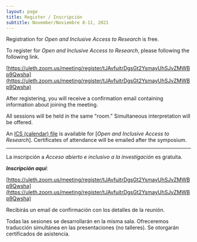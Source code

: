 ```yaml
---
layout: page
title: Register / Inscripción
subtitle: November/Noviembre 8-11, 2021
---
```


Registration for _Open and Inclusive Access to Research_ is free. 

To register for _Open and Inclusive Access to Research_, please following the following link.

[https://uleth.zoom.us/meeting/register/tJAvfuitrDgsGt2YsmayUhSJvZMWBp9Qwsha](https://uleth.zoom.us/meeting/register/tJAvfuitrDgsGt2YsmayUhSJvZMWBp9Qwsha)

After registering, you will receive a confirmation email containing information about joining the meeting.

All sessions will be held in the same "room." Simultaneous interpretation will be offered.

An [ICS (calendar) file](http://openandinclusiveresearch.org/assets/img/OIAR.ics) is  available for [_Open and Inclusive Access to Research_]. Certificates of attendance will be emailed after the symposium.

---

La inscripción a  _Acceso abierto e inclusivo a la investigación_ es gratuita.

***Inscripción aquí***:

[https://uleth.zoom.us/meeting/register/tJAvfuitrDgsGt2YsmayUhSJvZMWBp9Qwsha](https://uleth.zoom.us/meeting/register/tJAvfuitrDgsGt2YsmayUhSJvZMWBp9Qwsha)

Recibirás un email de confirmación con los detalles de la reunión.

Todas las sesiones se desarrollarán en la misma sala. Ofreceremos traducción simultánea en las presentaciones (no talleres). Se otorgarán certificados de asistencia. 



